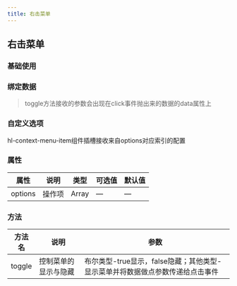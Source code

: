 ```yaml
---
title: 右击菜单
---
```


## 右击菜单

### 基础使用

<client-only>
  <hl-demo-context-menu/>
</client-only>

### 绑定数据

<client-only>
  <hl-demo-context-menu-data/>
</client-only>

> toggle方法接收的参数会出现在click事件抛出来的数据的data属性上

### 自定义选项

<client-only>
  <hl-demo-context-menu-custom/>
</client-only>

hl-context-menu-item组件插槽接收来自options对应索引的配置

### 属性

| 属性    | 说明   | 类型  | 可选值 | 默认值 |
| ------- | ------ | ----- | ------ | ------ |
| options | 操作项 | Array | —      | —      |

### 方法

| 方法名 | 说明                 | 参数                                                                          |
| ------ | -------------------- | ----------------------------------------------------------------------------- |
| toggle | 控制菜单的显示与隐藏 | 布尔类型-true显示，false隐藏；其他类型-显示菜单并将数据做点参数传递给点击事件 |
